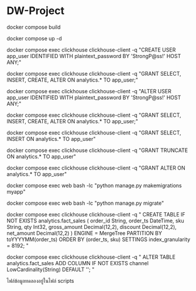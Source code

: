 # DW-Project

docker compose build

docker compose up -d

docker compose exec clickhouse clickhouse-client -q "CREATE USER app_user IDENTIFIED WITH plaintext_password BY 'StrongP@ss!' HOST ANY;"

docker compose exec clickhouse clickhouse-client -q "GRANT SELECT, INSERT, CREATE, ALTER ON analytics.* TO app_user;"

docker compose exec clickhouse clickhouse-client -q "ALTER USER app_user IDENTIFIED WITH plaintext_password BY 'StrongP@ss!' HOST ANY;"

docker compose exec clickhouse clickhouse-client -q "GRANT SELECT, INSERT, CREATE, ALTER ON analytics.* TO app_user;"

docker compose exec clickhouse clickhouse-client -q "GRANT SELECT, INSERT ON analytics.* TO app_user"

docker compose exec clickhouse clickhouse-client -q "GRANT TRUNCATE ON analytics.* TO app_user"

docker compose exec clickhouse clickhouse-client -q "GRANT ALTER ON analytics.* TO app_user"

docker compose exec web bash -lc "python manage.py makemigrations myapp"

docker compose exec web bash -lc "python manage.py migrate"

docker compose exec clickhouse clickhouse-client -q "
CREATE TABLE IF NOT EXISTS analytics.fact_sales
(
  order_id String,
  order_ts DateTime,
  sku String,
  qty Int32,
  gross_amount Decimal(12,2),
  discount Decimal(12,2),
  net_amount Decimal(12,2)
)
ENGINE = MergeTree
PARTITION BY toYYYYMM(order_ts)
ORDER BY (order_ts, sku)
SETTINGS index_granularity = 8192;
"

docker compose exec clickhouse clickhouse-client -q "
ALTER TABLE analytics.fact_sales
ADD COLUMN IF NOT EXISTS channel LowCardinality(String) DEFAULT '';
"

ไฟล์ข้อมูลทดลองอยู่ในไฟล์ scripts 
